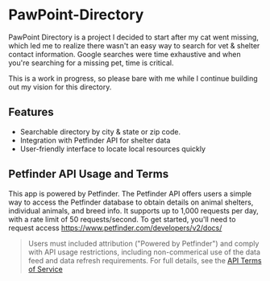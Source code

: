 # PawPoint-Directory

PawPoint Directory is a project I decided to start after my cat went missing, which led me to realize there wasn't an easy way to search for vet & shelter contact information. Google searches were time exhaustive and when you're searching for a missing pet, time is critical. 

This is a work in progress, so please bare with me while I continue building out my vision for this directory.

## Features  
- Searchable directory by city & state or zip code.
- Integration with Petfinder API for shelter data
- User-friendly interface to locate local resources quickly

## Petfinder API Usage and Terms
This app is powered by Petfinder. The Petfinder API offers users a simple way to access the Petfinder database to obtain details on animal shelters, individual animals, and breed info. It supports up to 1,000 requests per day, with a rate limit of 50 requests/second. To get started, you'll need to request access https://www.petfinder.com/developers/v2/docs/  
> Users must included attribution ("Powered by Petfinder") and comply with API usage restrictions, including non-commerical use of the data feed and data refresh requirements.
> For full details, see the [API Terms of Service](https://www.petfinder.com/api-terms-of-service/)
